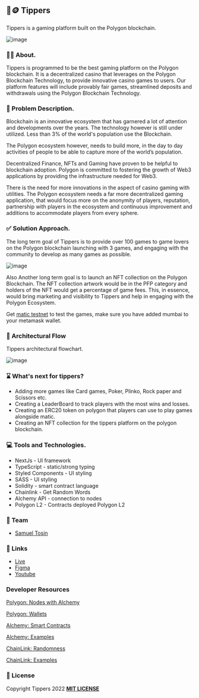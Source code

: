 ## 🎲🪙 Tippers
Tippers is a gaming platform built on the Polygon blockchain.

![image](https://i.postimg.cc/bwbQ1VJv/Landing-4-1.png)

### 🙋🏽 About.
Tippers is programmed to be the best gaming platform on the Polygon blockchain. It is a decentralized casino that leverages on the Polygon Blockchain Technology, to provide innovative casino games to users. Our platform features will include provably fair games, streamlined deposits and withdrawals using the Polygon Blockchain Technology. 

 ### 💫 Problem Description.
Blockchain is an innovative ecosystem that has garnered a lot of attention and developments over the years. The technology however is still under utilized. Less than 3% of the world's population use the Blockchain. 

The Polygon ecosystem however, needs to build more, in the day to day activities of people to be able to capture more of the world’s population.

Decentralized Finance, NFTs and Gaming have proven to be helpful to blockchain adoption.
Polygon is committed to fostering the growth of Web3 applications by providing the infrastructure needed for Web3.

There is the need for more innovations in the aspect of casino gaming with utilities. The Polygon ecosystem needs a far more decentralized gaming application, that would focus more on the anonymity of players, reputation, partnership with players in the ecosystem and continuous improvement and additions to accommodate players from every sphere.

### ✅ Solution Approach.
The long term goal of Tippers is to provide over 100 games to game lovers on the Polygon blockchain launching with 3 games, and engaging with the community to develop as many games as possible.

![image](https://i.postimg.cc/Bv14SyqJ/Desktop-7-1.png)

Also Another long term goal is to launch an NFT collection on the Polygon Blockchain.
The NFT collection artwork would be in the PFP category and holders of the NFT would get a percentage of game fees. This, in essence, would bring marketing and visibility to Tippers and help in engaging with the Polygon Ecosystem.

Get [matic testnet](https://mumbaifaucet.com/) to test the games, make sure you have added mumbai to your metamask wallet.

### 🌊 Architectural Flow
Tippers architectural flowchart.

![image](https://i.postimg.cc/jjzNWMcr/Flowchart-1-1.png)

### ⌛️ What's next for tippers? 
- Adding more games like Card games, Poker, Plinko, Rock paper and Scissors etc.
- Creating a LeaderBoard to track players with the most wins and losses.
- Creating an ERC20 token on polygon that players can use to play games alongside matic.
- Creating an NFT collection for the tippers platform on the polygon blockchain.

### 💻 Tools and Technologies.
- NextJs - UI framework
- TypeScript - static/strong typing 
- Styled Components - UI styling
- SASS - UI styling
- Solidity - smart contract language
- Chainlink - Get Random Words 
- Alchemy API - connection to nodes
- Polygon L2 - Contracts deployed Polygon L2

### 🫡 Team
- [Samuel Tosin](https://github.com/Samuellyworld)

### 🔗 Links
- [Live]()
- [Figma](https://www.figma.com/file/ACnmyX2yz9VYkTtsauABOY/Tippers?node-id=0%3A1)
- [Youtube]()

### Developer Resources
[Polygon: Nodes with Alchemy](https://wiki.polygon.technology/docs/develop/network-details/access-node-alchemy)

[Polygon: Wallets](https://wiki.polygon.technology/docs/develop/metamask/overview)

[Alchemy: Smart Contracts](https://docs.alchemy.com/docs/how-to-code-and-deploy-a-polygon-smart-contract)

[Alchemy: Examples](https://docs.alchemy.com/docs/integrating-your-smart-contract-with-the-frontend)

[ChainLink: Randomness](https://docs.chain.link/vrf/v2/introduction)

[ChainLink: Examples](https://docs.chain.link/vrf/v2/subscription/examples/get-a-random-number)

### 🪪 License

Copyright Tippers 2022 [**MIT LICENSE**](/LICENSE)









